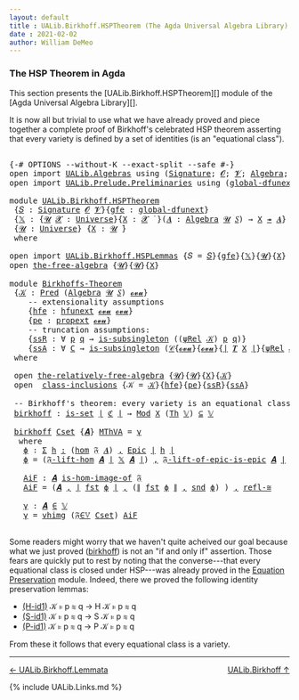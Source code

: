 ```yaml
---
layout: default
title : UALib.Birkhoff.HSPTheorem (The Agda Universal Algebra Library)
date : 2021-02-02
author: William DeMeo
---
```


### <a id="the-hsp-theorem-in-agda">The HSP Theorem in Agda</a>

This section presents the [UALib.Birkhoff.HSPTheorem][] module of the [Agda Universal Algebra Library][].

It is now all but trivial to use what we have already proved and piece together a complete proof of Birkhoff's celebrated HSP theorem asserting that every variety is defined by a set of identities (is an "equational class").

<pre class="Agda">

<a id="549" class="Symbol">{-#</a> <a id="553" class="Keyword">OPTIONS</a> <a id="561" class="Pragma">--without-K</a> <a id="573" class="Pragma">--exact-split</a> <a id="587" class="Pragma">--safe</a> <a id="594" class="Symbol">#-}</a>
<a id="598" class="Keyword">open</a> <a id="603" class="Keyword">import</a> <a id="610" href="UALib.Algebras.html" class="Module">UALib.Algebras</a> <a id="625" class="Keyword">using</a> <a id="631" class="Symbol">(</a><a id="632" href="UALib.Algebras.Signatures.html#1452" class="Function">Signature</a><a id="641" class="Symbol">;</a> <a id="643" href="universes.html#613" class="Generalizable">𝓞</a><a id="644" class="Symbol">;</a> <a id="646" href="universes.html#617" class="Generalizable">𝓥</a><a id="647" class="Symbol">;</a> <a id="649" href="UALib.Algebras.Algebras.html#811" class="Function">Algebra</a><a id="656" class="Symbol">;</a> <a id="658" href="UALib.Algebras.Algebras.html#3925" class="Function Operator">_↠_</a><a id="661" class="Symbol">)</a>
<a id="663" class="Keyword">open</a> <a id="668" class="Keyword">import</a> <a id="675" href="UALib.Prelude.Preliminaries.html" class="Module">UALib.Prelude.Preliminaries</a> <a id="703" class="Keyword">using</a> <a id="709" class="Symbol">(</a><a id="710" href="MGS-Subsingleton-Theorems.html#3468" class="Function">global-dfunext</a><a id="724" class="Symbol">;</a> <a id="726" href="universes.html#551" class="Postulate">Universe</a><a id="734" class="Symbol">;</a> <a id="736" href="universes.html#758" class="Function Operator">_̇</a><a id="738" class="Symbol">)</a>

<a id="741" class="Keyword">module</a> <a id="748" href="UALib.Birkhoff.HSPTheorem.html" class="Module">UALib.Birkhoff.HSPTheorem</a>
 <a id="775" class="Symbol">{</a><a id="776" href="UALib.Birkhoff.HSPTheorem.html#776" class="Bound">𝑆</a> <a id="778" class="Symbol">:</a> <a id="780" href="UALib.Algebras.Signatures.html#1452" class="Function">Signature</a> <a id="790" href="universes.html#613" class="Generalizable">𝓞</a> <a id="792" href="universes.html#617" class="Generalizable">𝓥</a><a id="793" class="Symbol">}{</a><a id="795" href="UALib.Birkhoff.HSPTheorem.html#795" class="Bound">gfe</a> <a id="799" class="Symbol">:</a> <a id="801" href="MGS-Subsingleton-Theorems.html#3468" class="Function">global-dfunext</a><a id="815" class="Symbol">}</a>
 <a id="818" class="Symbol">{</a><a id="819" href="UALib.Birkhoff.HSPTheorem.html#819" class="Bound">𝕏</a> <a id="821" class="Symbol">:</a> <a id="823" class="Symbol">{</a><a id="824" href="UALib.Birkhoff.HSPTheorem.html#824" class="Bound">𝓤</a> <a id="826" href="UALib.Birkhoff.HSPTheorem.html#826" class="Bound">𝓧</a> <a id="828" class="Symbol">:</a> <a id="830" href="universes.html#551" class="Postulate">Universe</a><a id="838" class="Symbol">}{</a><a id="840" href="UALib.Birkhoff.HSPTheorem.html#840" class="Bound">X</a> <a id="842" class="Symbol">:</a> <a id="844" href="UALib.Birkhoff.HSPTheorem.html#826" class="Bound">𝓧</a> <a id="846" href="universes.html#758" class="Function Operator">̇</a> <a id="848" class="Symbol">}(</a><a id="850" href="UALib.Birkhoff.HSPTheorem.html#850" class="Bound">𝑨</a> <a id="852" class="Symbol">:</a> <a id="854" href="UALib.Algebras.Algebras.html#811" class="Function">Algebra</a> <a id="862" href="UALib.Birkhoff.HSPTheorem.html#824" class="Bound">𝓤</a> <a id="864" href="UALib.Birkhoff.HSPTheorem.html#776" class="Bound">𝑆</a><a id="865" class="Symbol">)</a> <a id="867" class="Symbol">→</a> <a id="869" href="UALib.Birkhoff.HSPTheorem.html#840" class="Bound">X</a> <a id="871" href="UALib.Algebras.Algebras.html#3925" class="Function Operator">↠</a> <a id="873" href="UALib.Birkhoff.HSPTheorem.html#850" class="Bound">𝑨</a><a id="874" class="Symbol">}</a>
 <a id="877" class="Symbol">{</a><a id="878" href="UALib.Birkhoff.HSPTheorem.html#878" class="Bound">𝓤</a> <a id="880" class="Symbol">:</a> <a id="882" href="universes.html#551" class="Postulate">Universe</a><a id="890" class="Symbol">}</a> <a id="892" class="Symbol">{</a><a id="893" href="UALib.Birkhoff.HSPTheorem.html#893" class="Bound">X</a> <a id="895" class="Symbol">:</a> <a id="897" href="UALib.Birkhoff.HSPTheorem.html#878" class="Bound">𝓤</a> <a id="899" href="universes.html#758" class="Function Operator">̇</a><a id="900" class="Symbol">}</a>
 <a id="903" class="Keyword">where</a>

<a id="910" class="Keyword">open</a> <a id="915" class="Keyword">import</a> <a id="922" href="UALib.Birkhoff.HSPLemmas.html" class="Module">UALib.Birkhoff.HSPLemmas</a> <a id="947" class="Symbol">{</a><a id="948" class="Argument">𝑆</a> <a id="950" class="Symbol">=</a> <a id="952" href="UALib.Birkhoff.HSPTheorem.html#776" class="Bound">𝑆</a><a id="953" class="Symbol">}{</a><a id="955" href="UALib.Birkhoff.HSPTheorem.html#795" class="Bound">gfe</a><a id="958" class="Symbol">}{</a><a id="960" href="UALib.Birkhoff.HSPTheorem.html#819" class="Bound">𝕏</a><a id="961" class="Symbol">}{</a><a id="963" href="UALib.Birkhoff.HSPTheorem.html#878" class="Bound">𝓤</a><a id="964" class="Symbol">}{</a><a id="966" href="UALib.Birkhoff.HSPTheorem.html#893" class="Bound">X</a><a id="967" class="Symbol">}</a> <a id="969" class="Keyword">public</a>
<a id="976" class="Keyword">open</a> <a id="981" href="UALib.Birkhoff.FreeAlgebra.html#2671" class="Module">the-free-algebra</a> <a id="998" class="Symbol">{</a><a id="999" href="UALib.Birkhoff.HSPTheorem.html#878" class="Bound">𝓤</a><a id="1000" class="Symbol">}{</a><a id="1002" href="UALib.Birkhoff.HSPTheorem.html#878" class="Bound">𝓤</a><a id="1003" class="Symbol">}{</a><a id="1005" href="UALib.Birkhoff.HSPTheorem.html#893" class="Bound">X</a><a id="1006" class="Symbol">}</a>

<a id="1009" class="Keyword">module</a> <a id="Birkhoffs-Theorem"></a><a id="1016" href="UALib.Birkhoff.HSPTheorem.html#1016" class="Module">Birkhoffs-Theorem</a>
 <a id="1035" class="Symbol">{</a><a id="1036" href="UALib.Birkhoff.HSPTheorem.html#1036" class="Bound">𝒦</a> <a id="1038" class="Symbol">:</a> <a id="1040" href="UALib.Relations.Unary.html#1066" class="Function">Pred</a> <a id="1045" class="Symbol">(</a><a id="1046" href="UALib.Algebras.Algebras.html#811" class="Function">Algebra</a> <a id="1054" href="UALib.Birkhoff.HSPTheorem.html#878" class="Bound">𝓤</a> <a id="1056" href="UALib.Birkhoff.HSPTheorem.html#776" class="Bound">𝑆</a><a id="1057" class="Symbol">)</a> <a id="1059" href="UALib.Birkhoff.FreeAlgebra.html#2722" class="Function">𝓸𝓿𝓾</a><a id="1062" class="Symbol">}</a>
    <a id="1068" class="Comment">-- extensionality assumptions</a>
    <a id="1102" class="Symbol">{</a><a id="1103" href="UALib.Birkhoff.HSPTheorem.html#1103" class="Bound">hfe</a> <a id="1107" class="Symbol">:</a> <a id="1109" href="MGS-FunExt-from-Univalence.html#2235" class="Function">hfunext</a> <a id="1117" href="UALib.Birkhoff.FreeAlgebra.html#2722" class="Function">𝓸𝓿𝓾</a> <a id="1121" href="UALib.Birkhoff.FreeAlgebra.html#2722" class="Function">𝓸𝓿𝓾</a><a id="1124" class="Symbol">}</a>
    <a id="1130" class="Symbol">{</a><a id="1131" href="UALib.Birkhoff.HSPTheorem.html#1131" class="Bound">pe</a> <a id="1134" class="Symbol">:</a> <a id="1136" href="MGS-Powerset.html#382" class="Function">propext</a> <a id="1144" href="UALib.Birkhoff.FreeAlgebra.html#2722" class="Function">𝓸𝓿𝓾</a><a id="1147" class="Symbol">}</a>
    <a id="1153" class="Comment">-- truncation assumptions:</a>
    <a id="1184" class="Symbol">{</a><a id="1185" href="UALib.Birkhoff.HSPTheorem.html#1185" class="Bound">ssR</a> <a id="1189" class="Symbol">:</a> <a id="1191" class="Symbol">∀</a> <a id="1193" href="UALib.Birkhoff.HSPTheorem.html#1193" class="Bound">p</a> <a id="1195" href="UALib.Birkhoff.HSPTheorem.html#1195" class="Bound">q</a> <a id="1197" class="Symbol">→</a> <a id="1199" href="MGS-Basic-UF.html#743" class="Function">is-subsingleton</a> <a id="1215" class="Symbol">((</a><a id="1217" href="UALib.Birkhoff.FreeAlgebra.html#4943" class="Function">ψRel</a> <a id="1222" href="UALib.Birkhoff.HSPTheorem.html#1036" class="Bound">𝒦</a><a id="1223" class="Symbol">)</a> <a id="1225" href="UALib.Birkhoff.HSPTheorem.html#1193" class="Bound">p</a> <a id="1227" href="UALib.Birkhoff.HSPTheorem.html#1195" class="Bound">q</a><a id="1228" class="Symbol">)}</a>
    <a id="1235" class="Symbol">{</a><a id="1236" href="UALib.Birkhoff.HSPTheorem.html#1236" class="Bound">ssA</a> <a id="1240" class="Symbol">:</a> <a id="1242" class="Symbol">∀</a> <a id="1244" href="UALib.Birkhoff.HSPTheorem.html#1244" class="Bound">C</a> <a id="1246" class="Symbol">→</a> <a id="1248" href="MGS-Basic-UF.html#743" class="Function">is-subsingleton</a> <a id="1264" class="Symbol">(</a><a id="1265" href="UALib.Relations.Quotients.html#1110" class="Function">𝒞</a><a id="1266" class="Symbol">{</a><a id="1267" href="UALib.Birkhoff.FreeAlgebra.html#2722" class="Function">𝓸𝓿𝓾</a><a id="1270" class="Symbol">}{</a><a id="1272" href="UALib.Birkhoff.FreeAlgebra.html#2722" class="Function">𝓸𝓿𝓾</a><a id="1275" class="Symbol">}{</a><a id="1277" href="UALib.Prelude.Preliminaries.html#10371" class="Function Operator">∣</a> <a id="1279" href="UALib.Terms.Free.html#1035" class="Function">𝑻</a> <a id="1281" href="UALib.Birkhoff.HSPTheorem.html#893" class="Bound">X</a> <a id="1283" href="UALib.Prelude.Preliminaries.html#10371" class="Function Operator">∣</a><a id="1284" class="Symbol">}{</a><a id="1286" href="UALib.Birkhoff.FreeAlgebra.html#4943" class="Function">ψRel</a> <a id="1291" href="UALib.Birkhoff.HSPTheorem.html#1036" class="Bound">𝒦</a><a id="1292" class="Symbol">}</a> <a id="1294" href="UALib.Birkhoff.HSPTheorem.html#1244" class="Bound">C</a><a id="1295" class="Symbol">)}</a>
 <a id="1299" class="Keyword">where</a>

 <a id="1307" class="Keyword">open</a> <a id="1312" href="UALib.Birkhoff.FreeAlgebra.html#6815" class="Module">the-relatively-free-algebra</a> <a id="1340" class="Symbol">{</a><a id="1341" href="UALib.Birkhoff.HSPTheorem.html#878" class="Bound">𝓤</a><a id="1342" class="Symbol">}{</a><a id="1344" href="UALib.Birkhoff.HSPTheorem.html#878" class="Bound">𝓤</a><a id="1345" class="Symbol">}{</a><a id="1347" href="UALib.Birkhoff.HSPTheorem.html#893" class="Bound">X</a><a id="1348" class="Symbol">}{</a><a id="1350" href="UALib.Birkhoff.HSPTheorem.html#1036" class="Bound">𝒦</a><a id="1351" class="Symbol">}</a>
 <a id="1354" class="Keyword">open</a>  <a id="1360" href="UALib.Birkhoff.HSPLemmas.html#1136" class="Module">class-inclusions</a> <a id="1377" class="Symbol">{</a><a id="1378" class="Argument">𝒦</a> <a id="1380" class="Symbol">=</a> <a id="1382" href="UALib.Birkhoff.HSPTheorem.html#1036" class="Bound">𝒦</a><a id="1383" class="Symbol">}{</a><a id="1385" href="UALib.Birkhoff.HSPTheorem.html#1103" class="Bound">hfe</a><a id="1388" class="Symbol">}{</a><a id="1390" href="UALib.Birkhoff.HSPTheorem.html#1131" class="Bound">pe</a><a id="1392" class="Symbol">}{</a><a id="1394" href="UALib.Birkhoff.HSPTheorem.html#1185" class="Bound">ssR</a><a id="1397" class="Symbol">}{</a><a id="1399" href="UALib.Birkhoff.HSPTheorem.html#1236" class="Bound">ssA</a><a id="1402" class="Symbol">}</a>

 <a id="1406" class="Comment">-- Birkhoff&#39;s theorem: every variety is an equational class.</a>
 <a id="Birkhoffs-Theorem.birkhoff"></a><a id="1468" href="UALib.Birkhoff.HSPTheorem.html#1468" class="Function">birkhoff</a> <a id="1477" class="Symbol">:</a> <a id="1479" href="MGS-Basic-UF.html#1929" class="Function">is-set</a> <a id="1486" href="UALib.Prelude.Preliminaries.html#10371" class="Function Operator">∣</a> <a id="1488" href="UALib.Birkhoff.HSPLemmas.html#5679" class="Function">ℭ</a> <a id="1490" href="UALib.Prelude.Preliminaries.html#10371" class="Function Operator">∣</a> <a id="1492" class="Symbol">→</a> <a id="1494" href="UALib.Varieties.ModelTheory.html#3746" class="Function">Mod</a> <a id="1498" href="UALib.Birkhoff.HSPTheorem.html#893" class="Bound">X</a> <a id="1500" class="Symbol">(</a><a id="1501" href="UALib.Varieties.ModelTheory.html#3061" class="Function">Th</a> <a id="1504" href="UALib.Birkhoff.HSPLemmas.html#5420" class="Function">𝕍</a><a id="1505" class="Symbol">)</a> <a id="1507" href="UALib.Relations.Unary.html#2949" class="Function Operator">⊆</a> <a id="1509" href="UALib.Birkhoff.HSPLemmas.html#5420" class="Function">𝕍</a>

 <a id="1513" href="UALib.Birkhoff.HSPTheorem.html#1468" class="Function">birkhoff</a> <a id="1522" href="UALib.Birkhoff.HSPTheorem.html#1522" class="Bound">Cset</a> <a id="1527" class="Symbol">{</a><a id="1528" href="UALib.Birkhoff.HSPTheorem.html#1528" class="Bound">𝑨</a><a id="1529" class="Symbol">}</a> <a id="1531" href="UALib.Birkhoff.HSPTheorem.html#1531" class="Bound">MThVA</a> <a id="1537" class="Symbol">=</a> <a id="1539" href="UALib.Birkhoff.HSPTheorem.html#1750" class="Function">γ</a>
  <a id="1543" class="Keyword">where</a>
   <a id="1552" href="UALib.Birkhoff.HSPTheorem.html#1552" class="Function">ϕ</a> <a id="1554" class="Symbol">:</a> <a id="1556" href="MGS-MLTT.html#3074" class="Function">Σ</a> <a id="1558" href="UALib.Birkhoff.HSPTheorem.html#1558" class="Bound">h</a> <a id="1560" href="MGS-MLTT.html#3074" class="Function">꞉</a> <a id="1562" class="Symbol">(</a><a id="1563" href="UALib.Homomorphisms.Basic.html#2281" class="Function">hom</a> <a id="1567" href="UALib.Birkhoff.FreeAlgebra.html#7038" class="Function">𝔉</a> <a id="1569" href="UALib.Birkhoff.HSPTheorem.html#1528" class="Bound">𝑨</a><a id="1570" class="Symbol">)</a> <a id="1572" href="MGS-MLTT.html#3074" class="Function">,</a> <a id="1574" href="UALib.Prelude.Inverses.html#2365" class="Function">Epic</a> <a id="1579" href="UALib.Prelude.Preliminaries.html#10371" class="Function Operator">∣</a> <a id="1581" href="UALib.Birkhoff.HSPTheorem.html#1558" class="Bound">h</a> <a id="1583" href="UALib.Prelude.Preliminaries.html#10371" class="Function Operator">∣</a>
   <a id="1588" href="UALib.Birkhoff.HSPTheorem.html#1552" class="Function">ϕ</a> <a id="1590" class="Symbol">=</a> <a id="1592" class="Symbol">(</a><a id="1593" href="UALib.Birkhoff.FreeAlgebra.html#7419" class="Function">𝔉-lift-hom</a> <a id="1604" href="UALib.Birkhoff.HSPTheorem.html#1528" class="Bound">𝑨</a> <a id="1606" href="UALib.Prelude.Preliminaries.html#10371" class="Function Operator">∣</a> <a id="1608" href="UALib.Birkhoff.HSPTheorem.html#819" class="Bound">𝕏</a> <a id="1610" href="UALib.Birkhoff.HSPTheorem.html#1528" class="Bound">𝑨</a> <a id="1612" href="UALib.Prelude.Preliminaries.html#10371" class="Function Operator">∣</a><a id="1613" class="Symbol">)</a> <a id="1615" href="MGS-MLTT.html#2929" class="InductiveConstructor Operator">,</a> <a id="1617" href="UALib.Birkhoff.FreeAlgebra.html#7939" class="Function">𝔉-lift-of-epic-is-epic</a> <a id="1640" href="UALib.Birkhoff.HSPTheorem.html#1528" class="Bound">𝑨</a> <a id="1642" href="UALib.Prelude.Preliminaries.html#10371" class="Function Operator">∣</a> <a id="1644" href="UALib.Birkhoff.HSPTheorem.html#819" class="Bound">𝕏</a> <a id="1646" href="UALib.Birkhoff.HSPTheorem.html#1528" class="Bound">𝑨</a> <a id="1648" href="UALib.Prelude.Preliminaries.html#10371" class="Function Operator">∣</a>  <a id="1651" href="UALib.Prelude.Preliminaries.html#10452" class="Function Operator">∥</a> <a id="1653" href="UALib.Birkhoff.HSPTheorem.html#819" class="Bound">𝕏</a> <a id="1655" href="UALib.Birkhoff.HSPTheorem.html#1528" class="Bound">𝑨</a> <a id="1657" href="UALib.Prelude.Preliminaries.html#10452" class="Function Operator">∥</a>

   <a id="1663" href="UALib.Birkhoff.HSPTheorem.html#1663" class="Function">AiF</a> <a id="1667" class="Symbol">:</a> <a id="1669" href="UALib.Birkhoff.HSPTheorem.html#1528" class="Bound">𝑨</a> <a id="1671" href="UALib.Homomorphisms.HomomorphicImages.html#1368" class="Function Operator">is-hom-image-of</a> <a id="1687" href="UALib.Birkhoff.FreeAlgebra.html#7038" class="Function">𝔉</a>
   <a id="1692" href="UALib.Birkhoff.HSPTheorem.html#1663" class="Function">AiF</a> <a id="1696" class="Symbol">=</a> <a id="1698" class="Symbol">(</a><a id="1699" href="UALib.Birkhoff.HSPTheorem.html#1528" class="Bound">𝑨</a> <a id="1701" href="MGS-MLTT.html#2929" class="InductiveConstructor Operator">,</a> <a id="1703" href="UALib.Prelude.Preliminaries.html#10371" class="Function Operator">∣</a> <a id="1705" href="UALib.Prelude.Preliminaries.html#10375" class="Function">fst</a> <a id="1709" href="UALib.Birkhoff.HSPTheorem.html#1552" class="Function">ϕ</a> <a id="1711" href="UALib.Prelude.Preliminaries.html#10371" class="Function Operator">∣</a> <a id="1713" href="MGS-MLTT.html#2929" class="InductiveConstructor Operator">,</a> <a id="1715" class="Symbol">(</a><a id="1716" href="UALib.Prelude.Preliminaries.html#10452" class="Function Operator">∥</a> <a id="1718" href="UALib.Prelude.Preliminaries.html#10375" class="Function">fst</a> <a id="1722" href="UALib.Birkhoff.HSPTheorem.html#1552" class="Function">ϕ</a> <a id="1724" href="UALib.Prelude.Preliminaries.html#10452" class="Function Operator">∥</a> <a id="1726" href="MGS-MLTT.html#2929" class="InductiveConstructor Operator">,</a> <a id="1728" href="UALib.Prelude.Preliminaries.html#10456" class="Function">snd</a> <a id="1732" href="UALib.Birkhoff.HSPTheorem.html#1552" class="Function">ϕ</a><a id="1733" class="Symbol">)</a> <a id="1735" class="Symbol">)</a> <a id="1737" href="MGS-MLTT.html#2929" class="InductiveConstructor Operator">,</a> <a id="1739" href="UALib.Homomorphisms.Isomorphisms.html#2289" class="Function">refl-≅</a>

   <a id="1750" href="UALib.Birkhoff.HSPTheorem.html#1750" class="Function">γ</a> <a id="1752" class="Symbol">:</a> <a id="1754" href="UALib.Birkhoff.HSPTheorem.html#1528" class="Bound">𝑨</a> <a id="1756" href="UALib.Relations.Unary.html#2667" class="Function Operator">∈</a> <a id="1758" href="UALib.Birkhoff.HSPLemmas.html#5420" class="Function">𝕍</a>
   <a id="1763" href="UALib.Birkhoff.HSPTheorem.html#1750" class="Function">γ</a> <a id="1765" class="Symbol">=</a> <a id="1767" href="UALib.Varieties.Varieties.html#5895" class="InductiveConstructor">vhimg</a> <a id="1773" class="Symbol">(</a><a id="1774" href="UALib.Birkhoff.HSPLemmas.html#9077" class="Function">𝔉∈𝕍</a> <a id="1778" href="UALib.Birkhoff.HSPTheorem.html#1522" class="Bound">Cset</a><a id="1782" class="Symbol">)</a> <a id="1784" href="UALib.Birkhoff.HSPTheorem.html#1663" class="Function">AiF</a>

</pre>

Some readers might worry that we haven't quite acheived our goal because what we just proved (<a href="https://ualib.gitlab.io/UALib.Birkhoff.Theorem.html#1487">birkhoff</a>) is not an "if and only if" assertion. Those fears are quickly put to rest by noting that the converse---that every equational class is closed under HSP---was already proved in the [Equation Preservation](UALib.Varieties.Preservation.html) module. Indeed, there we proved the following identity preservation lemmas:

* [(H-id1)](https://ualib.gitlab.io/UALib.Varieties.Preservation.html#964) 𝒦 ⊧ p ≋ q → H 𝒦 ⊧ p ≋ q
* [(S-id1)](https://ualib.gitlab.io/UALib.Varieties.Preservation.html#2592) 𝒦 ⊧ p ≋ q → S 𝒦 ⊧ p ≋ q
* [(P-id1)](https://ualib.gitlab.io/UALib.Varieties.Preservation.html#4111) 𝒦 ⊧ p ≋ q → P 𝒦 ⊧ p ≋ q

From these it follows that every equational class is a variety.

--------------------------------------------

[← UALib.Birkhoff.Lemmata](UALib.Birkhoff.Lemmata.html)
<span style="float:right;">[UALib.Birkhoff ↑](UALib.Birkhoff.html)</span>

{% include UALib.Links.md %}

